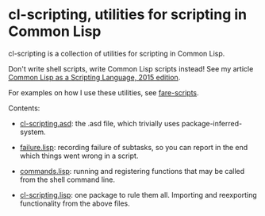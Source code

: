 cl-scripting, utilities for scripting in Common Lisp
====================================================

cl-scripting is a collection of utilities for scripting in Common Lisp.

Don't write shell scripts, write Common Lisp scripts instead! See my article
[Common Lisp as a Scripting Language, 2015 edition](http://fare.livejournal.com/184127.html).

For examples on how I use these utilities, see
[fare-scripts](http://github.com/fare/fare-scripts).

Contents:

* [cl-scripting.asd](cl-scripting.asd): the .asd file,
  which trivially uses package-inferred-system.

* [failure.lisp](failure.lisp): recording failure of subtasks,
  so you can report in the end which things went wrong in a script.

* [commands.lisp](commands.lisp): running and registering functions
  that may be called from the shell command line.

* [cl-scripting.lisp](cl-scripting.lisp): one package to rule them all.
  Importing and reexporting functionality from the above files.
